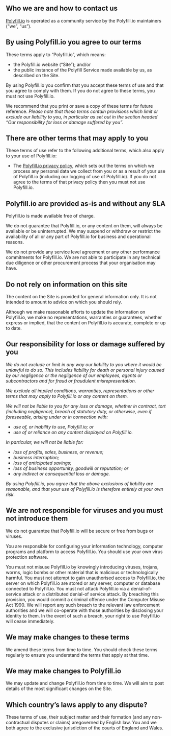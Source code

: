 Who we are and how to contact us
--------------------------------

[Polyfill.io](https://polyfill.io/) is operated as a community service by the Polyfill.io maintainers (“we”, “us”).

By using Polyfill.io you agree to our terms
-------------------------------------------

These terms apply to “Polyfill.io”, which means:

* the Polyfill.io website (“Site”); and/or
* the public instance of the Polyfill Service made available by us, as described on the Site.

By using Polyfill.io you confirm that you accept these terms of use and that you agree to comply with them. If you do not agree to these terms, you must not use Polyfill.io.

We recommend that you print or save a copy of these terms for future reference. _Please note that these terms contain provisions which limit or exclude our liability to you, in particular as set out in the section headed “Our responsibility for loss or damage suffered by you”._

There are other terms that may apply to you
-------------------------------------------

These terms of use refer to the following additional terms, which also apply to your use of Polyfill.io:

* The [Polyfill.io privacy policy](https://polyfill.io/v3/privacy-policy), which sets out the terms on which we process any personal data we collect from you or as a result of your use of Polyfill.io (including our logging of use of Polyfill.io). If you do not agree to the terms of that privacy policy then you must not use Polyfill.io.

Polyfill.io are provided as-is and without any SLA
--------------------------------------------------

Polyfill.io is made available free of charge.

We do not guarantee that Polyfill.io, or any content on them, will always be available or be uninterrupted. We may suspend or withdraw or restrict the availability of all or any part of Polyfill.io for business and operational reasons.

We do not provide any service level agreement or any other performance commitments for Polyfill.io. We are not able to participate in any technical due diligence or other procurement process that your organisation may have.

Do not rely on information on this site
---------------------------------------

The content on the Site is provided for general information only. It is not intended to amount to advice on which you should rely.

Although we make reasonable efforts to update the information on Polyfill.io, we make no representations, warranties or guarantees, whether express or implied, that the content on Polyfill.io is accurate, complete or up to date.

Our responsibility for loss or damage suffered by you
-----------------------------------------------------

_We do not exclude or limit in any way our liability to you where it would be unlawful to do so. This includes liability for death or personal injury caused by our negligence or the negligence of our employees, agents or subcontractors and for fraud or fraudulent misrepresentation._

_We exclude all implied conditions, warranties, representations or other terms that may apply to Polyfill.io or any content on them._

_We will not be liable to you for any loss or damage, whether in contract, tort (including negligence), breach of statutory duty, or otherwise, even if foreseeable, arising under or in connection with:_

* _use of, or inability to use, Polyfill.io; or_
* _use of or reliance on any content displayed on Polyfill.io._

_In particular, we will not be liable for:_

* _loss of profits, sales, business, or revenue;_
* _business interruption;_
* _loss of anticipated savings;_
* _loss of business opportunity, goodwill or reputation; or_
* _any indirect or consequential loss or damage._

_By using Polyfill.io, you agree that the above exclusions of liability are reasonable, and that your use of Polyfill.io is therefore entirely at your own risk._

We are not responsible for viruses and you must not introduce them
------------------------------------------------------------------

We do not guarantee that Polyfill.io will be secure or free from bugs or viruses.

You are responsible for configuring your information technology, computer programs and platform to access Polyfill.io. You should use your own virus protection software.

You must not misuse Polyfill.io by knowingly introducing viruses, trojans, worms, logic bombs or other material that is malicious or technologically harmful. You must not attempt to gain unauthorised access to Polyfill.io, the server on which Polyfill.io are stored or any server, computer or database connected to Polyfill.io. You must not attack Polyfill.io via a denial-of-service attack or a distributed denial-of service attack. By breaching this provision, you would commit a criminal offence under the Computer Misuse Act 1990. We will report any such breach to the relevant law enforcement authorities and we will co-operate with those authorities by disclosing your identity to them. In the event of such a breach, your right to use Polyfill.io will cease immediately.

We may make changes to these terms
----------------------------------

We amend these terms from time to time. You should check these terms regularly to ensure you understand the terms that apply at that time.

We may make changes to Polyfill.io
----------------------------------

We may update and change Polyfill.io from time to time. We will aim to post details of the most significant changes on the Site.

Which country’s laws apply to any dispute?
------------------------------------------

These terms of use, their subject matter and their formation (and any non-contractual disputes or claims) aregoverned by English law. You and we both agree to the exclusive jurisdiction of the courts of England and Wales.